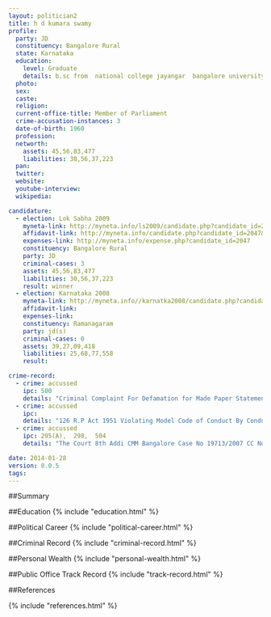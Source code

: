 ```yaml
---
layout: politician2
title: h d kumara swamy
profile: 
  party: JD
  constituency: Bangalore Rural
  state: Karnataka
  education: 
    level: Graduate
    details: b.sc from  national college jayangar  bangalore university in 1978-79
  photo: 
  sex: 
  caste: 
  religion: 
  current-office-title: Member of Parliament
  crime-accusation-instances: 3
  date-of-birth: 1960
  profession: 
  networth: 
    assets: 45,56,83,477
    liabilities: 30,56,37,223
  pan: 
  twitter: 
  website: 
  youtube-interview: 
  wikipedia: 

candidature: 
  - election: Lok Sabha 2009
    myneta-link: http://myneta.info/ls2009/candidate.php?candidate_id=2047
    affidavit-link: http://myneta.info/candidate.php?candidate_id=2047&scan=original
    expenses-link: http://myneta.info/expense.php?candidate_id=2047
    constituency: Bangalore Rural 
    party: JD
    criminal-cases: 3
    assets: 45,56,83,477
    liabilities: 30,56,37,223
    result: winner 
  - election: Karnataka 2008
    myneta-link: http://myneta.info//karnatka2008/candidate.php?candidate_id=1526
    affidavit-link: 
    expenses-link: 
    constituency: Ramanagaram 
    party: jd(s)
    criminal-cases: 0
    assets: 39,27,09,418
    liabilities: 25,68,77,558
    result:  

crime-record: 
  - crime: accussed
    ipc: 500
    details: "Criminal Complaint For Defamation for Made Paper Statement" 
  - crime: accussed
    ipc: 
    details: "126 R.P Act 1951 Violating Model Code of Conduct By Conduction Public Meetion, The Court JMFC At Devadurga, Case No 88/2008 Special CC No 208/2008, Date 09-07-2008, The Said Case is Pending Before The JMFC at Devadurga" 
  - crime: accussed
    ipc: 295(A),  298,  504
    details: "The Court 8th Addi CMM Bangalore Case No 19713/2007 CC No 19426/2008 Date 14.10.2008, Criminal Petition No 976/2009 Before Honourable High Cout OF Karnataka And The Same Is Pending" 

date: 2014-01-28
version: 0.0.5
tags: 
---
```

##Summary


##Education
{% include "education.html" %}


##Political Career
{% include "political-career.html" %}


##Criminal Record
{% include "criminal-record.html" %}


##Personal Wealth
{% include "personal-wealth.html" %}


##Public Office Track Record
{% include "track-record.html" %}


##References


{% include "references.html" %}